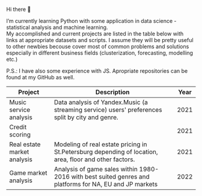 Hi there 👋
<p>I’m currently learning Python with some application in data science - statistical analysis and machine learning.
  <br>My accomplished and current projects are listed in the table below with links at appropriate datasets and scripts. I assume they will be pretty useful to other newbies becouse cover most of common problems and solutions especially in different business fields (clusterization, forecasting, modelling etc.) 
</p>
<p>P.S.: I have also some experience with JS. Apropriate repositories can be found at my GitHub as well.</p>



<!--
**roman-krasowski/roman-krasowski** is a ✨ _special_ ✨ repository because its `README.md` (this file) appears on your GitHub profile.

Here are some ideas to get you started:

- 🔭 I’m currently working on ...
- 🌱 I’m currently learning ...
- 👯 I’m looking to collaborate on ...
- 🤔 I’m looking for help with ...
- 💬 Ask me about ...
- 📫 How to reach me: ...
- 😄 Pronouns: ...
- ⚡ Fun fact: ...
-->


| Project | Description | Year |
| --- | --- | --- |
| Music service analysis | Data analysis of Yandex.Music (a streaming service) users' preferences split by city and genre. | 2021 |
| Credit scoring | | 2021 |
| Real estate market analysis | Modeling of real estate pricing in St.Petersburg depending of location, area, floor and other factors. | 2021 |
| Game market analysis | Analysis of game sales within 1980-2016 with best suited genres and platforms for NA, EU and JP markets | 2022 |
